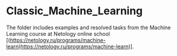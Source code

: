 # Classic_Machine_Learning
The folder includes examples and resolved tasks from the Machine Learning course at Netology online school 
[(https://netology.ru/programs/machine-learn)https://netology.ru/programs/machine-learn)].

